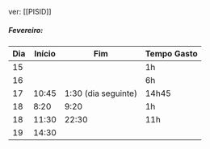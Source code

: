 ver:
	[[PISID]]
##### Fevereiro:

| Dia | Início | Fim                 | Tempo Gasto |
| --- | ------ | ------------------- | ----------- |
| 15  |        |                     | 1h          |
| 16  |        |                     | 6h          |
| 17  | 10:45  | 1:30 (dia seguinte) | 14h45       |
| 18  | 8:20   | 9:20                | 1h          |
| 18  | 11:30  | 22:30               | 11h         |
| 19  | 14:30  |                     |             |
